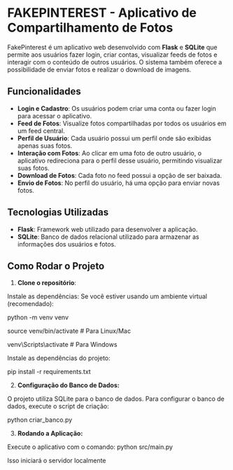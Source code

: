 # FAKEPINTEREST - Aplicativo de Compartilhamento de Fotos

FakePinterest é um aplicativo web desenvolvido com **Flask** e **SQLite** que permite aos usuários fazer login, criar contas, visualizar feeds de fotos e interagir com o conteúdo de outros usuários. O sistema também oferece a possibilidade de enviar fotos e realizar o download de imagens.

## Funcionalidades

- **Login e Cadastro**: Os usuários podem criar uma conta ou fazer login para acessar o aplicativo.
- **Feed de Fotos**: Visualize fotos compartilhadas por todos os usuários em um feed central.
- **Perfil de Usuário**: Cada usuário possui um perfil onde são exibidas apenas suas fotos.
- **Interação com Fotos**: Ao clicar em uma foto de outro usuário, o aplicativo redireciona para o perfil desse usuário, permitindo visualizar suas fotos.
- **Download de Fotos**: Cada foto no feed possui a opção de ser baixada.
- **Envio de Fotos**: No perfil do usuário, há uma opção para enviar novas fotos.

## Tecnologias Utilizadas

- **Flask**: Framework web utilizado para desenvolver a aplicação.
- **SQLite**: Banco de dados relacional utilizado para armazenar as informações dos usuários e fotos.

## Como Rodar o Projeto

1. **Clone o repositório**:

Instale as dependências:
Se você estiver usando um ambiente virtual (recomendado):

python -m venv venv

source venv/bin/activate  # Para Linux/Mac

venv\Scripts\activate     # Para Windows

Instale as dependências do projeto:

pip install -r requirements.txt

2. **Configuração do Banco de Dados:**

O projeto utiliza SQLite para o banco de dados. Para configurar o banco de dados, execute o script de criação:

python criar_banco.py

3. **Rodando a Aplicação:**

Execute o aplicativo com o comando:
python src/main.py

Isso iniciará o servidor localmente
